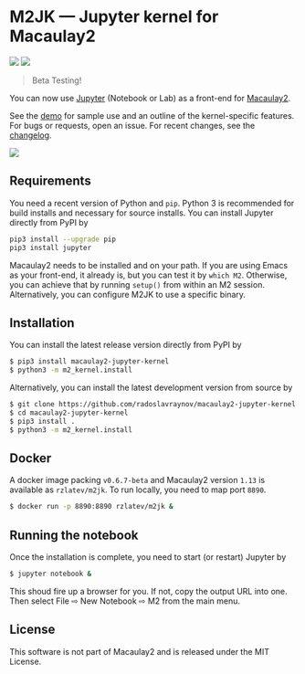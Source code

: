 # M2JK — Jupyter kernel for Macaulay2

[![](https://img.shields.io/pypi/v/macaulay2-jupyter-kernel.svg?style=flat-square)](https://pypi.org/project/macaulay2-jupyter-kernel/)
[![](https://img.shields.io/github/commits-since/radoslavraynov/macaulay2-jupyter-kernel/latest.svg?style=flat-square)](#)

> Beta Testing!

You can now use [Jupyter](http://www.jupyter.org) (Notebook or Lab) as a front-end for [Macaulay2](http://faculty.math.illinois.edu/Macaulay2/).

See the [demo][demo] for sample use and an outline of the kernel-specific features.
For bugs or requests, open an issue.
For recent changes, see the [changelog](CHANGELOG.md).

![](/demo/screenshot1.png)

## Requirements

You need a recent version of Python and `pip`.
Python 3 is recommended for build installs and necessary for source installs.
You can install Jupyter directly from PyPI by
```bash
pip3 install --upgrade pip
pip3 install jupyter
```

Macaulay2 needs to be installed and on your path.
If you are using Emacs as your front-end, it already is, but you can test it by `which M2`.
Otherwise, you can achieve that by running `setup()` from within an M2 session.
Alternatively, you can configure M2JK to use a specific binary.

## Installation

You can install the latest release version directly from PyPI by

```bash
$ pip3 install macaulay2-jupyter-kernel
$ python3 -m m2_kernel.install
```

Alternatively, you can install the latest development version from source by

```bash
$ git clone https://github.com/radoslavraynov/macaulay2-jupyter-kernel.git
$ cd macaulay2-jupyter-kernel
$ pip3 install .
$ python3 -m m2_kernel.install
```

## Docker

A docker image packing `v0.6.7-beta` and Macaulay2 version `1.13` is available as `rzlatev/m2jk`.
To run locally, you need to map port `8890`.

```bash
$ docker run -p 8890:8890 rzlatev/m2jk &
```

## Running the notebook

Once the installation is complete, you need to start (or restart) Jupyter by

```bash
$ jupyter notebook &
```

This shoud fire up a browser for you. If not, copy the output URL into one.
Then select File ⇨ New Notebook ⇨ M2 from the main menu.

<!-- Note that while the notebooks from the [Examples](#Examples) section are
statically rendered locally and reside on Github,
they are displayed thru [nbviewer](https://nbviewer.jupyter.org)
since Github seems to only support plain text output.
This isn't a problem when using the default display mode.
On the other hand, client-side syntax highlighting, such as in the screenshots,
is missing entirely. -->

## License

This software is not part of Macaulay2 and is released under the MIT License.

[demo]: https://nbviewer.jupyter.org/github/radoslavraynov/Macaulay2-Jupyter-Kernel/blob/master/demo/demo.ipynb
[features]: https://nbviewer.jupyter.org/github/radoslavraynov/Macaulay2-Jupyter-Kernel/blob/master/demo/features.ipynb
[m2book]: https://nbviewer.jupyter.org/github/radoslavraynov/Macaulay2-Jupyter-Kernel/blob/master/demo/m2book.ipynb
